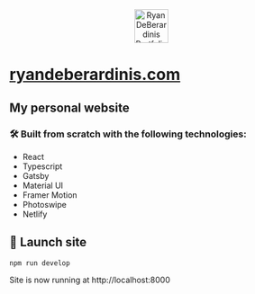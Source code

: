 <div align="center">
  <a href="https://www.ryandeberardinis.com">
    <img alt="Ryan DeBerardinis Portfolio" src="https://www.gatsbyjs.com/Gatsby-Monogram.svg" width="60" />
  </a>
</div>

# [ryandeberardinis.com](ryandeberardinis.com)

## My personal website

### 🛠️ Built from scratch with the following technologies:

- React
- Typescript
- Gatsby
- Material UI
- Framer Motion
- Photoswipe
- Netlify

## 🚀 Launch site

```shell
npm run develop
```

Site is now running at http://localhost:8000



